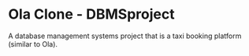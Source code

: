 # Ola Clone - DBMSproject

A database management systems project that is a taxi booking platform (similar to Ola).
